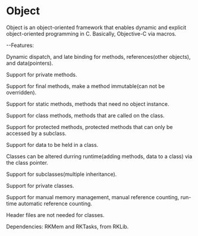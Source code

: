 # Object

Object is an object-oriented framework that enables dynamic and explicit object-oriented programming in C.
Basically, Objective-C via macros.

--Features:

Dynamic dispatch, and late binding for methods, references(other objects), and data(pointers).

Support for private methods.

Support for final methods, make a method immutable(can not be overridden).

Support for static methods, methods that need no object instance.

Support for class methods, methods that are called on the class.

Support for protected methods, protected methods that can only be accessed by a subclass.

Support for data to be held in a class.

Classes can be altered durring runtime(adding methods, data to a class) via the class pointer.

Support for subclasses(multiple inheritance).

Support for private classes.

Support for manual memory management, manual reference counting, run-time automatic reference counting.

Header files are not needed for classes.

Dependencies: RKMem and RKTasks, from RKLib.